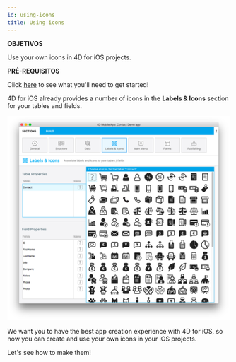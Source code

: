 ```yaml
---
id: using-icons
title: Using icons
---
```

<div class = "objectives"> 

**OBJETIVOS**

Use your own icons in 4D for iOS projects.</div> <div class = "prerequisites"> 

**PRÉ-REQUISITOS**

Click [here](prerequisites.html) to see what you'll need to get started!</div> 

4D for iOS already provides a number of icons in the **Labels & Icons** section for your tables and fields.

![Icon library](assets/custom-icons/icon-library.png)

We want you to have the best app creation experience with 4D for iOS, so now you can create and use your own icons in your iOS projects.

Let's see how to make them!